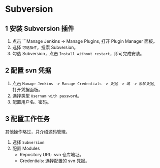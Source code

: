 # Subversion

## 1 安装 Subversion 插件

1. 点击 ```Manage Jenkins -> Manage Plugins, 打开 Plugin Manager 面板。
2. 选择 ```可选插件```，搜索 Subversion。
3. 勾选 Subversion，点击 ```Install without restart```，即可完成安装。

## 2 配置 svn 凭据

1. 点击 ```Manage Jenkins -> Manage Credentials -> 凭据 -> 域 -> 添加凭据```, 打开凭据面板。
2. 选择类型 ```Usernam with password```。
3. 配置用户名、密码。

## 3 配置工作任务

其他操作略过，只介绍源码管理。

1. 选择 ```Subversion```
2. 配置 Modules
   - Repository URL:  svn 仓库地址。
   - Credentials: 选择配置的 svn 凭据。
